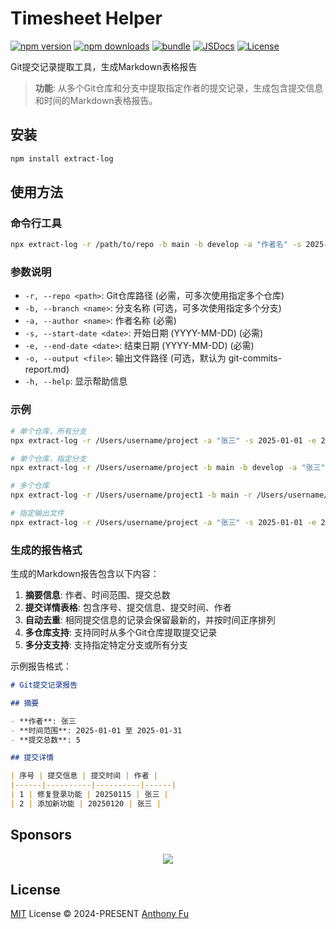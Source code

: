 # Timesheet Helper

[![npm version][npm-version-src]][npm-version-href]
[![npm downloads][npm-downloads-src]][npm-downloads-href]
[![bundle][bundle-src]][bundle-href]
[![JSDocs][jsdocs-src]][jsdocs-href]
[![License][license-src]][license-href]

Git提交记录提取工具，生成Markdown表格报告

> **功能**:
> 从多个Git仓库和分支中提取指定作者的提交记录，生成包含提交信息和时间的Markdown表格报告。

## 安装

```bash
npm install extract-log
```

## 使用方法

### 命令行工具

```bash
npx extract-log -r /path/to/repo -b main -b develop -a "作者名" -s 2025-01-01 -e 2025-01-31 -o report.md
```

### 参数说明

- `-r, --repo <path>`: Git仓库路径 (必需，可多次使用指定多个仓库)
- `-b, --branch <name>`: 分支名称 (可选，可多次使用指定多个分支)
- `-a, --author <name>`: 作者名称 (必需)
- `-s, --start-date <date>`: 开始日期 (YYYY-MM-DD) (必需)
- `-e, --end-date <date>`: 结束日期 (YYYY-MM-DD) (必需)
- `-o, --output <file>`: 输出文件路径 (可选，默认为 git-commits-report.md)
- `-h, --help`: 显示帮助信息

### 示例

```bash
# 单个仓库，所有分支
npx extract-log -r /Users/username/project -a "张三" -s 2025-01-01 -e 2025-01-31

# 单个仓库，指定分支
npx extract-log -r /Users/username/project -b main -b develop -a "张三" -s 2025-01-01 -e 2025-01-31

# 多个仓库
npx extract-log -r /Users/username/project1 -b main -r /Users/username/project2 -b develop -a "张三" -s 2025-01-01 -e 2025-01-31

# 指定输出文件
npx extract-log -r /Users/username/project -a "张三" -s 2025-01-01 -e 2025-01-31 -o my-report.md
```

### 生成的报告格式

生成的Markdown报告包含以下内容：

1. **摘要信息**: 作者、时间范围、提交总数
2. **提交详情表格**: 包含序号、提交信息、提交时间、作者
3. **自动去重**: 相同提交信息的记录会保留最新的，并按时间正序排列
4. **多仓库支持**: 支持同时从多个Git仓库提取提交记录
5. **多分支支持**: 支持指定特定分支或所有分支

示例报告格式：

```markdown
# Git提交记录报告

## 摘要

- **作者**: 张三
- **时间范围**: 2025-01-01 至 2025-01-31
- **提交总数**: 5

## 提交详情

| 序号 | 提交信息 | 提交时间 | 作者 |
|------|----------|----------|------|
| 1 | 修复登录功能 | 20250115 | 张三 |
| 2 | 添加新功能 | 20250120 | 张三 |
```

## Sponsors

<p align="center">
  <a href="https://cdn.jsdelivr.net/gh/antfu/static/sponsors.svg">
    <img src='https://cdn.jsdelivr.net/gh/antfu/static/sponsors.svg'/>
  </a>
</p>

## License

[MIT](./LICENSE) License © 2024-PRESENT [Anthony Fu](https://github.com/antfu)

<!-- Badges -->

[npm-version-src]: https://img.shields.io/npm/v/pkg-placeholder?style=flat&colorA=080f12&colorB=1fa669
[npm-version-href]: https://npmjs.com/package/pkg-placeholder
[npm-downloads-src]: https://img.shields.io/npm/dm/pkg-placeholder?style=flat&colorA=080f12&colorB=1fa669
[npm-downloads-href]: https://npmjs.com/package/pkg-placeholder
[bundle-src]: https://img.shields.io/bundlephobia/minzip/pkg-placeholder?style=flat&colorA=080f12&colorB=1fa669&label=minzip
[bundle-href]: https://bundlephobia.com/result?p=pkg-placeholder
[license-src]: https://img.shields.io/github/license/antfu/pkg-placeholder.svg?style=flat&colorA=080f12&colorB=1fa669
[license-href]: https://github.com/antfu/pkg-placeholder/blob/main/LICENSE
[jsdocs-src]: https://img.shields.io/badge/jsdocs-reference-080f12?style=flat&colorA=080f12&colorB=1fa669
[jsdocs-href]: https://www.jsdocs.io/package/pkg-placeholder
